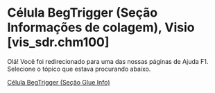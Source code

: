 
# Célula BegTrigger (Seção Informações de colagem), Visio [vis_sdr.chm100]

Olá! Você foi redirecionado para uma das nossas páginas de Ajuda F1. Selecione o tópico que estava procurando abaixo.

[Célula BegTrigger (Seção Glue Info)](http://msdn.microsoft.com/library/0b7ffe39-ee6c-71eb-355c-9bb4660260f1%28Office.15%29.aspx)
